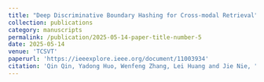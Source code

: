 ```yaml
---
title: "Deep Discriminative Boundary Hashing for Cross-modal Retrieval"
collection: publications
category: manuscripts
permalink: /publication/2025-05-14-paper-title-number-5
date: 2025-05-14
venue: 'TCSVT'
paperurl: 'https://ieeexplore.ieee.org/document/11003934'
citation: 'Qin Qin, Yadong Huo, Wenfeng Zhang, Lei Huang and Jie Nie, "Deep Discriminative Boundary Hashing for Cross-modal Retrieval," IEEE Transactions on Circuits and Systems for Video Technology, doi: 10.1109/TCSVT.2025.3570128.'
---
```

